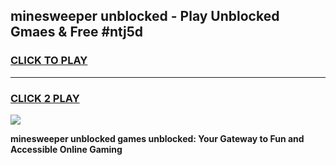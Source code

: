 
## minesweeper unblocked - Play Unblocked Gmaes & Free #ntj5d
<h3>
<a href="https://news.freeplayer.one?title=minesweeper_unblocked&ref=24F">CLICK TO PLAY</a></h3>
<hr>

<h3>
<a href="https://news.freeplayer.one?title=minesweeper_unblocked&ref=24F">CLICK 2 PLAY</a>
  
</h3>

<a href="https://news.freeplayer.one?title=minesweeper_unblocked&ref=24F/"><img src="https://clearcache.store/games.png"></a>


**minesweeper unblocked games unblocked: Your Gateway to Fun and Accessible Online Gaming**
